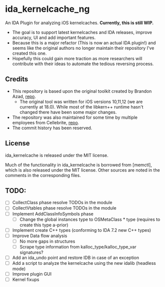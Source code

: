 # ida_kernelcache_ng
An IDA Plugin for analyzing iOS kernelcaches. **Currently, this is still WIP.**

* The goal is to support latest kernelcaches and IDA releases, improve accuracy, UI and add important features.
* Because this is a major refactor (This is now an actual IDA plugin!) and seems like the original authors no longer maintain their repository I've created this one.
* Hopefully this could gain more traction as more researchers will contribute with their ideas to automate the tedious reversing process.

## Credits
* This repository is based upon the original toolkit created by Brandon Azad, [repo](https://github.com/bazad/ida_kernelcache).
  * The original tool was written for iOS versions 10,11,12 (we are currently at 18.0). While most of the libkern++ runtime hasn't changed there have been some major changes.
* The repository was also maintained for some time by multiple employees from Cellebrite, [repo](https://github.com/cellebrite-labs/ida_kernelcache).
* The commit history has been reserved.

## License
ida_kernelcache is released under the MIT license.

Much of the functionality in ida_kernelcache is borrowed from [memctl], which is also released
under the MIT license. Other sources are noted in the comments in the corresponding files.

## TODO:
- [ ] CollectClass phase resolve TODOs in the module
- [ ] CollectVtables phase resolve TODOs in the module
- [ ] Implement AddClassInfoSymbols phase
  - [ ] Change the global instances type to OSMetaClass * type (requires to create this type a-prior)
- [ ] Implement create C++ types (conforming to IDA 7.2 new C++ types)
- [ ] Improve Data flow analysis
  - [ ] No more gaps in structures
  - [ ] Scrape type information from kalloc_type/kalloc_type_var signatures?
- [ ] Add an ida_undo point and restore IDB in case of an exception
- [ ] Add a script to analyze the kernelcache using the new idalib (headless mode)
- [ ] Improve plugin GUI
- [ ] Kernel fixups 